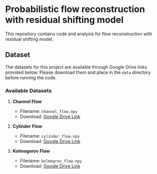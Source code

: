 # Probabilistic flow reconstruction with residual shifting model

This repository contains code and analysis for flow reconstruction with residual shifting model.

## Dataset

The datasets for this project are available through Google Drive links provided below. Please download them and place in the `data` directory before running the code.

### Available Datasets

1. **Channel Flow**
   - Filename: `channel_flow.npy`
   - Download: [Google Drive Link](https://drive.google.com/file/d/1sgAjxpPCeB9JXfczI5sHTrZ1_Ocqq-rV/view?usp=drive_link)

2. **Cylinder Flow**
   - Filename: `cylinder_flow.npy`
   - Download: [Google Drive Link](https://drive.google.com/file/d/1rVKYG4CPhrpqXLQ5V5BgrGoRLh6yUGQ3/view?usp=sharing)

3. **Kolmogorov Flow**
   - Filename: `kolmogrov_flow.npy`
   - Download: [Google Drive Link](https://drive.google.com/file/d/1Q5DX2CPIaPqWLXL-axpoFdGSEJQ5OON2/view?usp=sharing)

